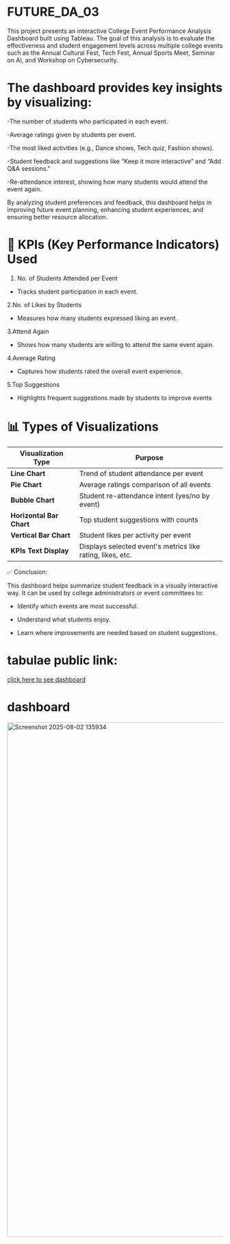 # FUTURE_DA_03
This project presents an interactive College Event Performance Analysis Dashboard built using Tableau. The goal of this analysis is to evaluate the effectiveness and student engagement levels across multiple college events such as the Annual Cultural Fest, Tech Fest, Annual Sports Meet, Seminar on AI, and Workshop on Cybersecurity.


# The dashboard provides key insights by visualizing:

-The number of students who participated in each event.

-Average ratings given by students per event.

-The most liked activities (e.g., Dance shows, Tech quiz, Fashion shows).

-Student feedback and suggestions like “Keep it more interactive” and “Add Q&A sessions.”

-Re-attendance interest, showing how many students would attend the event again.

By analyzing student preferences and feedback, this dashboard helps in improving future event planning, enhancing student experiences, and ensuring better resource allocation.


# 📌 KPIs (Key Performance Indicators) Used
1. No. of Students Attended per Event

* Tracks student participation in each event.

2.No. of Likes by Students

*  Measures how many students expressed liking an event.

3.Attend Again

  * Shows how many students are willing to attend the same event again.

4.Average Rating

  * Captures how students rated the overall event experience.

5.Top Suggestions

  * Highlights frequent suggestions made by students to improve events

# 📊 Types of Visualizations


| Visualization Type       | Purpose                                                    |
| ------------------------ | ---------------------------------------------------------- |
| **Line Chart**           | Trend of student attendance per event                      |
| **Pie Chart**            | Average ratings comparison of all events                   |
| **Bubble Chart**         | Student re-attendance intent (yes/no by event)             |
| **Horizontal Bar Chart** | Top student suggestions with counts                        |
| **Vertical Bar Chart**   | Student likes per activity per event                       |
| **KPIs Text Display**    | Displays selected event's metrics like rating, likes, etc. |



✅ Conclusion:

This dashboard helps summarize student feedback in a visually interactive way. It can be used by college administrators or event committees to:

* Identify which events are most successful.

* Understand what students enjoy.

* Learn where improvements are needed based on student suggestions.

   
# tabulae public link:

<a href="https://public.tableau.com/app/profile/abhijit.sahoo2208/viz/Book5_17541354911050/Dashboard2?publish=yes">click here to see dashboard</a>


# dashboard

<img width="1920" height="1200" alt="Screenshot 2025-08-02 135934" src="https://github.com/user-attachments/assets/7dcfc2d0-cdee-4961-951d-f6464f124b06" />
